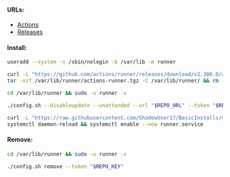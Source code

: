 #### URLs:
- [Actions](https://docs.github.com/en/actions)
- [Releases](https://github.com/actions/runner/releases)

#### Install:
```bash
useradd --system -s /sbin/nologin -b /var/lib -m runner
```
```bash
curl -L "https://github.com/actions/runner/releases/download/v2.300.0/actions-runner-linux-x64-2.300.0.tar.gz" -o /var/lib/runner/actions-runner.tgz && \
tar -xzf /var/lib/runner/actions-runner.tgz -C /var/lib/runner/ && rm -f /var/lib/runner/actions-runner.tgz
```
```bash
cd /var/lib/runner && sudo -u runner -s
```
```bash
./config.sh --disableupdate --unattended --url "$REPO_URL" --token "$REPO_KEY"
```
```bash
curl -L "https://raw.githubusercontent.com/ShadowUser17/BasicInstalls/master/github/runner.service" -o /etc/systemd/system/runner.service && \
systemctl daemon-reload && systemctl enable --now runner.service
```

#### Remove:
```bash
cd /var/lib/runner && sudo -u runner -s
```
```bash
./config.sh remove --token "$REPO_KEY"
```
